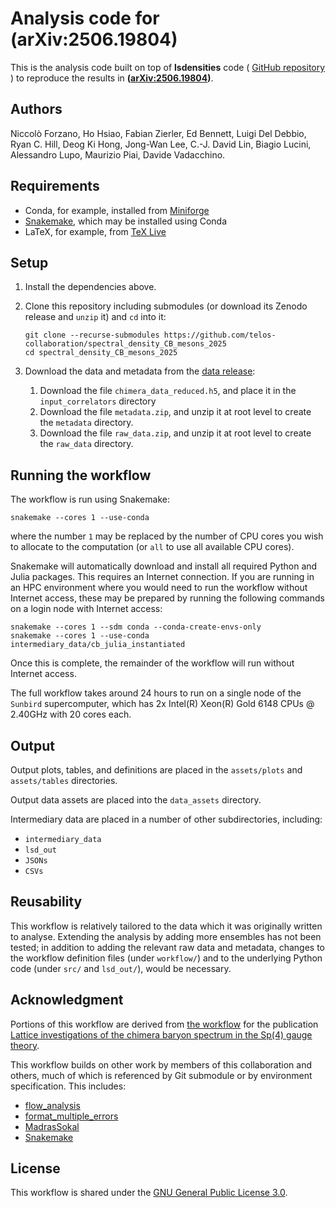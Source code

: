 # Analysis code for (arXiv:2506.19804)

This is the analysis code built on top of **lsdensities** code (
<a href="https://github.com/LupoA/lsdensities"> GitHub repository </a>) to
reproduce the results in **([arXiv:2506.19804][paper])**.

## Authors

Niccolò Forzano,
Ho Hsiao,
Fabian Zierler,
Ed Bennett,
Luigi Del Debbio,
Ryan C. Hill,
Deog Ki Hong,
Jong-Wan Lee,
C.-J. David Lin,
Biagio Lucini,
Alessandro Lupo,
Maurizio Piai,
Davide Vadacchino.

## Requirements

- Conda, for example, installed from [Miniforge][miniforge]
- [Snakemake][snakemake], which may be installed using Conda
- LaTeX, for example, from [TeX Live][texlive]


## Setup

1. Install the dependencies above.
2. Clone this repository including submodules
   (or download its Zenodo release and `unzip` it)
   and `cd` into it:

   ```shellsession
   git clone --recurse-submodules https://github.com/telos-collaboration/spectral_density_CB_mesons_2025
   cd spectral_density_CB_mesons_2025
   ```

3. Download the data and metadata from the [data release][datarelease]:

   1. Download the file `chimera_data_reduced.h5`,
      and place it in the `input_correlators` directory
   2. Download the file `metadata.zip`,
      and unzip it at root level to create the `metadata` directory.
   3. Download the file `raw_data.zip`,
      and unzip it at root level to create the `raw_data` directory.

## Running the workflow

The workflow is run using Snakemake:

``` shellsession
snakemake --cores 1 --use-conda
```

where the number `1`
may be replaced by
the number of CPU cores you wish to allocate to the computation
(or `all` to use all available CPU cores).

Snakemake will automatically download and install
all required Python and Julia packages.
This requires an Internet connection.
If you are running in an HPC environment where you would need
to run the workflow without Internet access,
these may be prepared by
running the following commands on a login node with Internet access:

``` shellsession
snakemake --cores 1 --sdm conda --conda-create-envs-only
snakemake --cores 1 --use-conda intermediary_data/cb_julia_instantiated
```

Once this is complete,
the remainder of the workflow will run without Internet access.

The full workflow takes around 24 hours to run on
a single node of the ```Sunbird``` supercomputer,
which has 2x Intel(R) Xeon(R) Gold 6148 CPUs @ 2.40GHz with 20 cores each.

## Output

Output plots, tables, and definitions
are placed in the `assets/plots` and `assets/tables` directories.

Output data assets are placed into the `data_assets` directory.

Intermediary data are placed in a number of other subdirectories,
including:

- `intermediary_data`
- `lsd_out`
- `JSONs`
- `CSVs`


## Reusability

This workflow is relatively tailored to the data
which it was originally written to analyse.
Extending the analysis by adding more ensembles has not been tested;
in addition to adding the relevant raw data and metadata,
changes to the workflow definition files
(under `workflow/`)
and to the underlying Python code
(under `src/` and `lsd_out/`),
would be necessary.

## Acknowledgment

Portions of this workflow are derived from
[the workflow][antisymmetric-workflow]
for the publication
[Lattice investigations of the chimera baryon spectrum in the Sp(4) gauge theory][antisymmetric-paper].

This workflow builds on other work by members of this collaboration and others,
much of which is referenced by Git submodule or by environment specification.
This includes:

- [flow_analysis](https://github.com/edbennett/flow_analysis)
- [format_multiple_errors](https://github.com/edbennett/format_multiple_errors)
- [MadrasSokal](https://github.com/fzierler/MadrasSokal)
- [Snakemake][snakemake]

## License

This workflow is shared under the [GNU General Public License 3.0][gpl].

[antisymmetric-paper]: https://doi.org/10.48550/arXiv.2311.14663
[antisymmetric-workflow]: https://zenodo.org/records/10929539
[datarelease]: https://doi.org/10.5281/zenodo.15625280
[gpl]: https://choosealicense.com/licenses/gpl-3.0/
[miniforge]: https://github.com/conda-forge/miniforge
[paper]: https://doi.org/10.48550/arXiv.2506.19804
[snakemake]: https://snakemake.github.io
[snakemake-conda]: https://snakemake.readthedocs.io/en/stable/snakefiles/deployment.html
[texlive]: https://tug.org/texlive/
